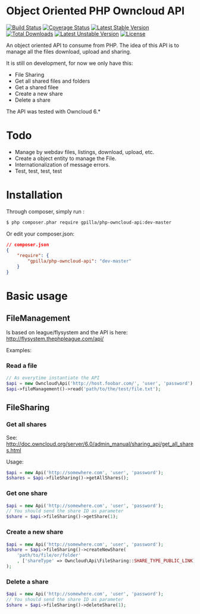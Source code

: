 # Object Oriented PHP Owncloud API

[![Build Status](https://travis-ci.org/gpilla/php-owncloud-api.svg?branch=master)](https://travis-ci.org/gpilla/php-owncloud-api)
[![Coverage Status](https://coveralls.io/repos/gpilla/php-owncloud-api/badge.png)](https://coveralls.io/r/gpilla/php-owncloud-api)
[![Latest Stable Version](https://poser.pugx.org/gpilla/php-owncloud-api/v/stable.svg)](https://packagist.org/packages/gpilla/php-owncloud-api) [![Total Downloads](https://poser.pugx.org/gpilla/php-owncloud-api/downloads.svg)](https://packagist.org/packages/gpilla/php-owncloud-api) [![Latest Unstable Version](https://poser.pugx.org/gpilla/php-owncloud-api/v/unstable.svg)](https://packagist.org/packages/gpilla/php-owncloud-api) [![License](https://poser.pugx.org/gpilla/php-owncloud-api/license.svg)](https://packagist.org/packages/gpilla/php-owncloud-api)

An object oriented API to consume from PHP. The idea of this API is to manage all the files
download, upload and sharing.

It is still on development, for now we only have this:

* File Sharing
 * Get all shared files and folders
 * Get a shared filee
 * Create a new share
 * Delete a share

The API was tested with Owncloud 6.*

# Todo

* Manage by webdav files, listings, download, upload, etc.
* Create a object entity to manage the File.
* Internationalization of message errors.
* Test, test, test, test

# Installation

Through composer, simply run :

```bash
$ php composer.phar require gpilla/php-owncloud-api:dev-master
```
Or edit your composer.json:

```json
// composer.json
{
    "require": {
        "gpilla/php-owncloud-api": "dev-master"
    }
}
```
# Basic usage

## FileManagement

Is based on league/flysystem and the API is here: http://flysystem.thephpleague.com/api/

Examples:

### Read a file

```php
// As everytime instantiate the API
$api = new Owncloud\Api('http://host.foobar.com/', 'user', 'password');
$api->fileManagement()->read('path/to/the/test/file.txt');
```

## FileSharing

### Get all shares

See: http://doc.owncloud.org/server/6.0/admin_manual/sharing_api/get_all_shares.html

Usage:

```php
$api = new Api('http://somewhere.com', 'user', 'password');
$shares = $api->fileSharing()->getAllShares();
```

### Get one share

```php
$api = new Api('http://somewhere.com', 'user', 'password');
// You should send the share ID as parameter
$share = $api->fileSharing()->getShare(1);
```

### Create a new share

```php
$api = new Api('http://somewhere.com', 'user', 'password');
$share = $api->fileSharing()->createNewShare(
    'path/to/file/or/folder'
    , ['shareType' => Owncloud\Api\FileSharing::SHARE_TYPE_PUBLIC_LINK]
);
```

### Delete a share

```php
$api = new Api('http://somewhere.com', 'user', 'password');
// You should send the share ID as parameter
$share = $api->fileSharing()->deleteShare(1);
```
